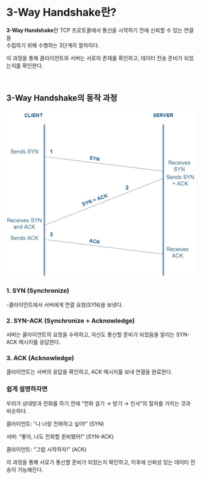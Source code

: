 # 3-Way Handshake란?

**3-Way Handshake**란 TCP 프로토콜에서 통신을 시작하기 전에 신뢰할 수 있는 연결을 <br>
수립하기 위해 수행하는 3단계의 절차이다.


이 과정을 통해 클라이언트와 서버는 서로의 존재를 확인하고, 데이터 전송 준비가 되었는지를 확인한다.

<br>

## 3-Way Handshake의 동작 과정

![tcp 동작](Image/3-way_handshake_conn.jpg)

### 1. SYN (Synchronize)
-클라이언트에서 서버에게 연결 요청(SYN)을 보낸다.

### 2. SYN-ACK (Synchronize + Acknowledge)
서버는 클라이언트의 요청을 수락하고, 자신도 통신할 준비가 되었음을 알리는 SYN-ACK 메시지를 응답한다.

### 3. ACK (Acknowledge)
클라이언트는 서버의 응답을 확인하고, ACK 메시지를 보내 연결을 완료한다.

### 쉽게 설명하자면
우리가 상대방과 전화를 하기 전에 “전화 걸기 → 받기 → 인사”의 절차를 거치는 것과 비슷하다.

클라이언트: “나 너랑 전화하고 싶어!” (SYN)

서버: “좋아, 나도 전화할 준비됐어!” (SYN-ACK)

클라이언트: “그럼 시작하자!” (ACK)

이 과정을 통해 서로가 통신할 준비가 되었는지 확인하고, 이후에 신뢰성 있는 데이터 전송이 가능해진다.